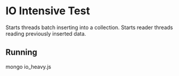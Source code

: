 IO Intensive Test
=================

Starts threads batch inserting into a collection.
Starts reader threads reading previously inserted data. 

Running
-------

mongo io_heavy.js

